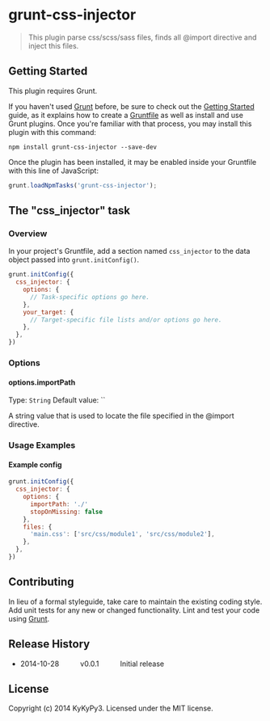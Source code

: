 # grunt-css-injector

> This plugin parse css/scss/sass files, finds all @import directive and inject this files.

## Getting Started
This plugin requires Grunt.

If you haven't used [Grunt](http://gruntjs.com/) before, be sure to check out the [Getting Started](http://gruntjs.com/getting-started) guide, as it explains how to create a [Gruntfile](http://gruntjs.com/sample-gruntfile) as well as install and use Grunt plugins. Once you're familiar with that process, you may install this plugin with this command:

```shell
npm install grunt-css-injector --save-dev
```

Once the plugin has been installed, it may be enabled inside your Gruntfile with this line of JavaScript:

```js
grunt.loadNpmTasks('grunt-css-injector');
```

## The "css_injector" task

### Overview
In your project's Gruntfile, add a section named `css_injector` to the data object passed into `grunt.initConfig()`.

```js
grunt.initConfig({
  css_injector: {
    options: {
      // Task-specific options go here.
    },
    your_target: {
      // Target-specific file lists and/or options go here.
    },
  },
})
```

### Options

#### options.importPath
Type: `String`
Default value: ``

A string value that is used to locate the file specified in the @import directive.

### Usage Examples

#### Example config

```js
grunt.initConfig({
  css_injector: {
    options: {
      importPath: './'
      stopOnMissing: false
    },
    files: {
      'main.css': ['src/css/module1', 'src/css/module2'],
    },
  },
})
```

## Contributing
In lieu of a formal styleguide, take care to maintain the existing coding style. Add unit tests for any new or changed functionality. Lint and test your code using [Grunt](http://gruntjs.com/).

## Release History
* 2014-10-28   v0.0.1   Initial release

## License
Copyright (c) 2014 KyKyPy3. Licensed under the MIT license.
